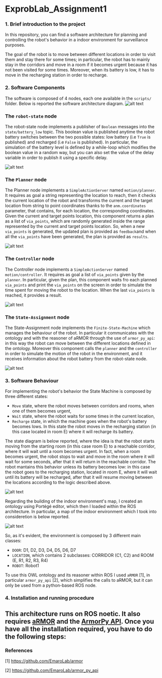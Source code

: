 # ExprobLab_Assignment1

### 1. Brief introduction to the project
In this repository, you can find a software architecture for planning and controlling the robot's behavior in a indoor environment for surveillance purposes.

The goal of the robot is to move between different locations in order to visit them and stay there for some times; in particular, the robot has to mainly stay in the corridors and move in a room if it becomes urgent because it has not been visited for some times. Moreover, when its battery is low, it has to move in the recharging station in order to recharge. 

### 2. Software Components
The software is composed of 4 nodes, each one available in the `scripts/` folder. Below is reported the software architecture diagram.
![alt text](https://github.com/MartinaGermani/ExprobLab_Assignment1/blob/main/diagrams/architecture_diagram.png?raw=true) 
### The `robot-state` node ###
The robot-state node implements a publisher of `Boolean` messages into the `state/battery_low` topic. This boolean value is published anytime the robot battery switches between the two possible states: low battery (i.e `True` is published) and recharged (i.e `False` is published). 
In particular, the simulation of the battery level is defined by a while-loop which modifies the boolean value in a random way, but you can also set the value of the delay variable in order to publish it using a specific delay. 

![alt text](https://github.com/MartinaGermani/ExprobLab_Assignment1/blob/main/diagrams/robot_state_diagram.png?raw=true) 
### The `Planner` node ###
The Planner node implements a `SimpleActionServer` named `motion/planner`. It requires as goal a string representing the location to reach, then it checks the current location of the robot and transforms the current and the target location from string to point coordinates thanks to the `anm.coordinates` parameter, that contains, for each location, the corresponding coordinates. Given the current and target points location, this component returns a plan as a list of `via_points`, which are randomly generated inside the range represented by the current and target points location. So, when a new `via_points` is generated, the updated plan is provided as `feedback`and when all the `via_points` have been generated, the plan is provided as `results`.

![alt text](https://github.com/MartinaGermani/ExprobLab_Assignment1/blob/main/diagrams/planner_diagram.png?raw=true) 
### The `Controller` node ###
The Controller node implements a `SimpleActionServer` named `motion/controller`. It requires as goal a list of `via_points` given by the `planner`. 
In particular, given the plan, this component waits fro each planned `via_points` and print the `via_points` on the screen in order to simulate the time spent for moving the robot to the location.
When the last `via_points` is reached, it provides a result.

![alt text](https://github.com/MartinaGermani/ExprobLab_Assignment1/blob/main/diagrams/controller_diagram.png?raw=true) 
### The `State-Assignment` node ###
The State-Assignment node implements the `Finite-State-Machine` which manages the behaviour of the robot. In particular it communicates with the ontology and with the reasoner of aRMOR through the use of `armor_py_api`: in this way the robot can move between the different locations defined in the ontology. Moreover this component calls the `planner` and the `controller` in order to simulate the motion of the robot in the environment, and it receives information about the robot battery from the robot-state node. 

![alt text](https://github.com/MartinaGermani/ExprobLab_Assignment1/blob/main/diagrams/state_assignment_diagram.png?raw=true)

### 3. Software Behaviour
For implementing the robot's behavior the State Machine is composed by three different states:
-   `Move` state, where the robot moves between corridors and rooms, when one of them becomes urgent,
-   `Wait` state, where the robot waits for some times in the current location,
-   `Recharge` state, in which the machine goes when the robot's battery becomes lows. In this state the robot moves in the recharging station (in this case located in room E) where it will recharge its battery.  

The state diagram is below reported, where the idea is that the robot starts moving from the starting room (in this case room E) to a reachable corridor, where it will wait until a room becomes urgent. In fact, when a room becomes urgent, the robot stops to wait and move in the room where it will wait for some seconds, after that it will return in the reachable corridor. The robot mantains this behavior unless its battery becomes low: in this case the robot goes to the recharging station, located in room E, where it will wait until its battery will be recharged, after that it will resume moving between the locations according to the logic described above.

![alt text](https://github.com/MartinaGermani/ExprobLab_Assignment1/blob/main/state_machine.png?raw=true)

Regarding the building of the indoor environment's map, I created an ontology using Portégé editor, which then I loaded within the ROS architecture. In particular, a map of the indoor environment which I took into consideretion is below reported. 

![alt text](https://github.com/MartinaGermani/ExprobLab_Assignment1/blob/main/map.jpg?raw=true)

So, as it's evident, the environment is composed by 3 different main classes:
- `DOOR`: D1, D2, D3, D4, D5, D6, D7
- `LOCATION`, which contains 2 subclasses: CORRIDOR (C1, C2) and ROOM (E, R1, R2, R3, R4)
- `ROBOT`: Robot1

To use this OWL ontology and its reasoner within ROS I used `aRMOR` [1], in particular `armor_py_api` [2], which simplifies the calls to aRMOR, but it can only be used from a python-based ROS node.

### 4. Installation and running procedure
This architecture runs on ROS noetic. It also requires [aRMOR](https://github.com/EmaroLab/armor) and the [ArmorPy API](https://github.com/EmaroLab/armor_py_api).
Once you have all the installation required, you have to do the following steps:
- 
### References
[1] https://github.com/EmaroLab/armor

[2] https://github.com/EmaroLab/armor_py_api
